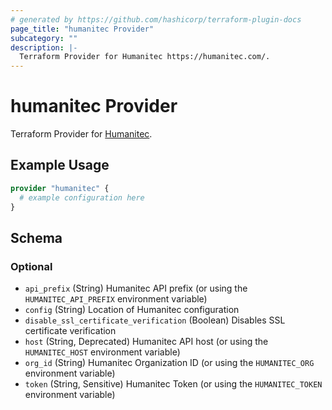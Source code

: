 ```yaml
---
# generated by https://github.com/hashicorp/terraform-plugin-docs
page_title: "humanitec Provider"
subcategory: ""
description: |-
  Terraform Provider for Humanitec https://humanitec.com/.
---
```


# humanitec Provider

Terraform Provider for [Humanitec](https://humanitec.com/).

## Example Usage

```terraform
provider "humanitec" {
  # example configuration here
}
```

<!-- schema generated by tfplugindocs -->
## Schema

### Optional

- `api_prefix` (String) Humanitec API prefix (or using the `HUMANITEC_API_PREFIX` environment variable)
- `config` (String) Location of Humanitec configuration
- `disable_ssl_certificate_verification` (Boolean) Disables SSL certificate verification
- `host` (String, Deprecated) Humanitec API host (or using the `HUMANITEC_HOST` environment variable)
- `org_id` (String) Humanitec Organization ID (or using the `HUMANITEC_ORG` environment variable)
- `token` (String, Sensitive) Humanitec Token (or using the `HUMANITEC_TOKEN` environment variable)
